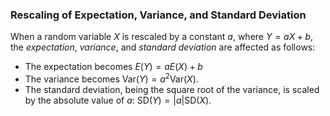 
### Rescaling of Expectation, Variance, and Standard Deviation
When a random variable $X$ is rescaled by a constant $a$, where $Y = aX + b$, the *expectation*, *variance*, and *standard deviation* are affected as follows:
- The expectation becomes $E(Y) = aE(X) + b$
- The variance becomes $\text{Var}(Y) = a^2 \text{Var}(X)$.
- The standard deviation, being the square root of the variance, is scaled by the absolute value of $a:\   \text{SD}(Y) = |a| \text{SD}(X)$.
